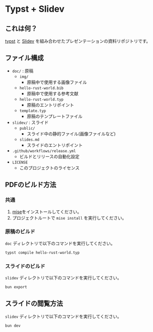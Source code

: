 # Typst + Slidev

## これは何？

[typst](https://typst.app) と [Slidev](https://sli.dev) を組み合わせたプレゼンテーションの資料リポジトリです。

## ファイル構成

- `doc/` : 原稿
  - `img/`
    - 原稿中で使用する画像ファイル
  - `hello-rust-world.bib`
    - 原稿中で使用する参考文献
  - `hello-rust-world.typ`
    - 原稿のエントリポイント
  - `template.typ`
    - 原稿のテンプレートファイル
- `slidev/` : スライド
  - `public/`
    - スライド中の静的ファイル(画像ファイルなど)
  - `slides.md`
    - スライドのエントリポイント
- `.github/workflows/release.yml`
  - ビルドとリリースの自動化設定
- `LICENSE`
  - このプロジェクトのライセンス

## PDFのビルド方法

### 共通

1. [mise](https://mise.jdx.dev)をインストールしてください。
2. プロジェクトルートで `mise install` を実行してください。

### 原稿のビルド

`doc` ディレクトリで以下のコマンドを実行してください。

```sh
typst compile hello-rust-world.typ
```

### スライドのビルド

`slidev` ディレクトリで以下のコマンドを実行してください。

```sh
bun export

```

## スライドの閲覧方法

`slidev` ディレクトリで以下のコマンドを実行してください。

```sh
bun dev
```
